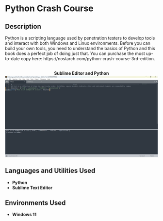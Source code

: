 <h1>Python Crash Course</h1>

<h2>Description</h2>
Python is a scripting language used by penetration testers to develop tools and interact with both Windows and Linux environments. Before you can build your own tools, you need to understand the basics of Python and this book does a perfect job of doing just that. You can purchase the most up-to-date copy here: https://nostarch.com/python-crash-course-3rd-edition. 
<br />
<br />
<p align="center">
 <b>Sublime Editor and Python</b> <br />
<img src="./img/lists.png"/>

<h2>Languages and Utilities Used</h2>

- <b>Python</b> 
- <b>Sublime Text Editor</b>

<h2>Environments Used </h2>

- <b>Windows 11</b>


<!--
 ```diff
- text in red
+ text in green
! text in orange
# text in gray
@@ text in purple (and bold)@@
```
--!>
